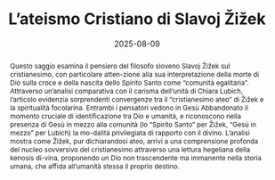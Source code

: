 ---
layout: preprint
title: "L’ateismo Cristiano di Slavoj Žižek"
authors:
  - Peter Morovic
  - Ján Morovic
discipline: "Philosophy"
doi: "10.1234/example2"
abstract: >
  Questo saggio esamina il pensiero del filosofo sloveno Slavoj Žižek sul cristianesimo, con particolare atten-zione alla sua interpretazione della morte di Dio sulla croce e della nascita dello Spirito Santo come “comunità egalitaria”. Attraverso un’analisi comparativa con il carisma dell’unità di Chiara Lubich, l’articolo evidenzia sorprendenti convergenze tra il “cristianesimo ateo” di Žižek e la spiritualità focolarina. Entrambi i pensatori vedono in Gesù Abbandonato il momento cruciale di identificazione tra Dio e umanità, e riconoscono nella presenza di Gesù in mezzo alla comunità (lo “Spirito Santo” per Žižek, “Gesù in mezzo” per Lubich) la mo-dalità privilegiata di rapporto con il divino. L’analisi mostra come Žižek, pur dichiarandosi ateo, arrivi a una comprensione profonda del nucleo sovversivo del cristianesimo attraverso una lettura hegeliana della kenosis di-vina, proponendo un Dio non trascendente ma immanente nella storia umana, che affida all’umanità stessa il proprio destino.

date: 2025-08-09
pdf: /assets/pdfs/sample2.pdf
tags:
---